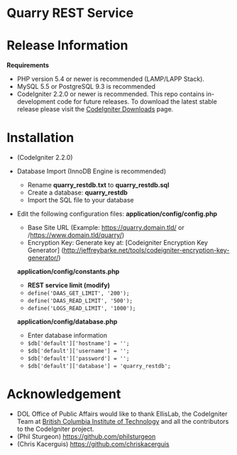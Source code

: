 # Quarry REST Service

# Release Information

  **Requirements**
  * PHP version 5.4 or newer is recommended (LAMP/LAPP Stack).
  * MySQL 5.5 or PostgreSQL 9.3 is recommended
  * CodeIgniter 2.2.0 or newer is recommended. This repo contains in-development code for future releases. To download the
latest stable release please visit the [CodeIgniter Downloads](http://www.codeigniter.com/download) page.

# Installation
* (CodeIgniter 2.2.0)
* Database Import (InnoDB Engine is recommended)
  * Rename **quarry_restdb.txt** to **quarry_restdb.sql**
  * Create a database: **quarry_restdb**
  * Import the SQL file to your database

* Edit the following configuration files:
  **application/config/config.php**
    * Base Site URL (Example: https://quarry.domain.tld/ or /https://www.domain.tld/quarry/)
    * Encryption Key: Generate key at: [Codeigniter Encryption Key Generator] (http://jeffreybarke.net/tools/codeigniter-encryption-key-generator/)
  
  **application/config/constants.php**
    * **REST service limit (modify)**
    * `define('DAAS_GET_LIMIT', '200');`
    * `define('DAAS_READ_LIMIT', '500');`
    * `define('LOGS_READ_LIMIT', '1000');`
  
  **application/config/database.php**
    * Enter database information
    * `$db['default']['hostname'] = '';`
    * `$db['default']['username'] = '';`
    * `$db['default']['password'] = '';`
    * `$db['default']['database'] = 'quarry_restdb';`

# Acknowledgement
* DOL Office of Public Affairs would like to thank EllisLab, the CodeIgniter Team at [British Columbia Institute of Technology](http://www.bcit.ca/) and all the
contributors to the CodeIgniter project.
* (Phil Sturgeon) https://github.com/philsturgeon
* (Chris Kacerguis) https://github.com/chriskacerguis


